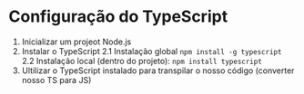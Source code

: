# Configuração do TypeScript

1. Inicializar um projeot Node.js
2. Instalar o TypeScript
   2.1 Instalação global `npm install -g typescript`
   2.2 Instalação local (dentro do projeto): `npm install typescript`
3. Ultilizar o TypeScript instalado para transpilar o nosso código (converter nosso TS para JS)
